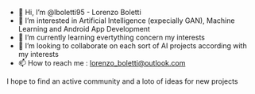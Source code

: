 - 👋 Hi, I’m @lboletti95 - Lorenzo Boletti
- 👀 I’m interested in Artificial Intelligence (expecially GAN), Machine Learning and Android App Development
- 🌱 I’m currently learning evertything concern my interests
- 💞️ I’m looking to collaborate on each sort of AI projects according with my interests
- 📫 How to reach me : lorenzo_boletti@outlook.com

I hope to find an active community and a loto of ideas for new projects

<!---
lboletti95/lboletti95 is a ✨ special ✨ repository because its `README.md` (this file) appears on your GitHub profile.
You can click the Preview link to take a look at your changes.
--->
